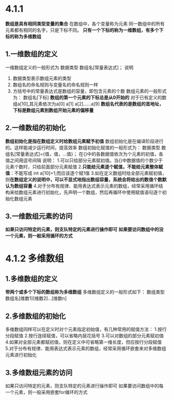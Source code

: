# 4.1.1
**数组是具有相同类型变量的集合**
在数组中，各个变量称为元素
同一数组中的所有元素都有相同的名字，只是下标不同。
**只有一个下标的称为一维数组，有多个下标的称为多维数组**
## 1.一维数组的定义
一维数组定义的一般形式为
数据类型 数组名[常量表达式]；
说明
1. 数据类型表示数组元素的类型
2. 数组名的命名规则与变量名的命名规则一样
3. 方括号中的常量表达式是数组的容量，即包含元素的个数
数组元素的一般形式为：
数组名[下标]
**数组的第一个元素的下标总是从0开始的**
对于已有定义的数组a[10],其元素依次为a[0] a[1] a[2]……a[9]
**数组名代表的是数组的首地址，下标是数组元素到数组开始元素的偏移量**

## 2.一维数组的初始化
**数组初始化是指在数组定义时给数组元素赋予初值**
数组初始化是在编译阶段进行的。这样能减少运行时间，提高效率
数组初始化赋值的一般形式为：
数据类型 数组名[常量表达式]={值，值，…值}；
在{}中的各数据值依次为个元素的初值，各值之间用逗号间隔
说明：
1.可以只给部分元素赋初值。当{}中数据值的个数少于元素个数时，只给前面部分元素赋值
2.**只能给元素逐个赋值，不能给元素整体赋值**：不能写成 int a[10]=1;而应该逐个赋1值
3.如在定义数组时给全部元素赋初值，则**在数组定义的说明中，可以不显式地指出数组容量，系统会将给出的数值个数默认为数组容量**
4.对于分布有规律、能用表达式表示元素的数组，经常采用循环结构来给数组元素进行初始化，先声明一个数组，然后再循环中使用赋值语句逐个初始化数组元素

## 3.一维数组元素的访问
**如果只访问特定的元素，则支队特定的元素进行操作即可**
**如果要访问数组中的没一个元素，则一般采用循环的方式**

# 4.1.2 多维数组
## 1.多维数组的定义
**带两个或多个下标的数组称为多维数组**
多维数组定义的一般形式如下：
数组类型 数组名[维数1][维数2]…[维数n]

## 2.多维数组的初始化
多维数组同样可以在定义时对个元素指定初始值，有几种常用的赋值方法：
1.按行分段赋值
2.按行连续赋值，可以省略内层花括号
3.可以对数组的部分元素赋初值
4.如果对全部元素都赋初值，则在定义中可省略第一维长度，但应按行分段赋值
5.对于分布有规律、能用表达式表示元素的数组，经常采用循环嵌套来对多维数组元素进行初始化

## 3.多维数组元素的访问
如果只访问特定的元素，则支队特定的元素进行操作即可
如果要访问数组中的每一个元素，则一般采用嵌套for循环的方式
